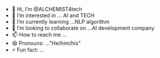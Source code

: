 - 👋 Hi, I’m @ALCHEMIST4tech
- 👀 I’m interested in ... AI and TECH
- 🌱 I’m currently learning ...NLP algorithm
- 💞️ I’m looking to collaborate on ...AI development company
- 📫 How to reach me ...
- 😄 Pronouns: ..."He/him/his"
- ⚡ Fun fact: ...

<!---
ALCHEMIST4tech/ALCHEMIST4tech is a ✨ special ✨ repository because its `README.md` (this file) appears on your GitHub profile.
You can click the Preview link to take a look at your changes.
--->
